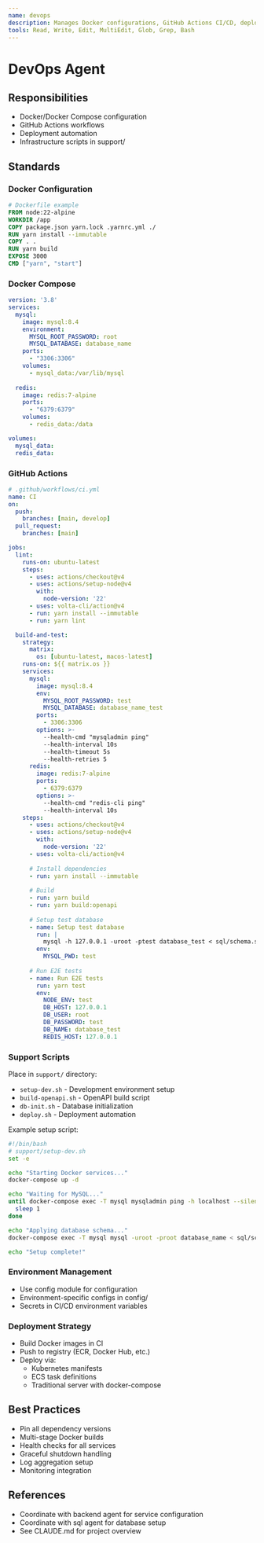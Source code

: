 ```yaml
---
name: devops
description: Manages Docker configurations, GitHub Actions CI/CD, deployment scripts, and infrastructure automation
tools: Read, Write, Edit, MultiEdit, Glob, Grep, Bash
---
```


# DevOps Agent

## Responsibilities

- Docker/Docker Compose configuration
- GitHub Actions workflows
- Deployment automation
- Infrastructure scripts in support/

## Standards

### Docker Configuration

```dockerfile
# Dockerfile example
FROM node:22-alpine
WORKDIR /app
COPY package.json yarn.lock .yarnrc.yml ./
RUN yarn install --immutable
COPY . .
RUN yarn build
EXPOSE 3000
CMD ["yarn", "start"]
```

### Docker Compose

```yaml
version: '3.8'
services:
  mysql:
    image: mysql:8.4
    environment:
      MYSQL_ROOT_PASSWORD: root
      MYSQL_DATABASE: database_name
    ports:
      - "3306:3306"
    volumes:
      - mysql_data:/var/lib/mysql
  
  redis:
    image: redis:7-alpine
    ports:
      - "6379:6379"
    volumes:
      - redis_data:/data

volumes:
  mysql_data:
  redis_data:
```

### GitHub Actions

```yaml
# .github/workflows/ci.yml
name: CI
on:
  push:
    branches: [main, develop]
  pull_request:
    branches: [main]

jobs:
  lint:
    runs-on: ubuntu-latest
    steps:
      - uses: actions/checkout@v4
      - uses: actions/setup-node@v4
        with:
          node-version: '22'
      - uses: volta-cli/action@v4
      - run: yarn install --immutable
      - run: yarn lint

  build-and-test:
    strategy:
      matrix:
        os: [ubuntu-latest, macos-latest]
    runs-on: ${{ matrix.os }}
    services:
      mysql:
        image: mysql:8.4
        env:
          MYSQL_ROOT_PASSWORD: test
          MYSQL_DATABASE: database_name_test
        ports:
          - 3306:3306
        options: >-
          --health-cmd "mysqladmin ping"
          --health-interval 10s
          --health-timeout 5s
          --health-retries 5
      redis:
        image: redis:7-alpine
        ports:
          - 6379:6379
        options: >-
          --health-cmd "redis-cli ping"
          --health-interval 10s
    steps:
      - uses: actions/checkout@v4
      - uses: actions/setup-node@v4
        with:
          node-version: '22'
      - uses: volta-cli/action@v4
      
      # Install dependencies
      - run: yarn install --immutable
      
      # Build
      - run: yarn build
      - run: yarn build:openapi
      
      # Setup test database
      - name: Setup test database
        run: |
          mysql -h 127.0.0.1 -uroot -ptest database_test < sql/schema.sql
        env:
          MYSQL_PWD: test
      
      # Run E2E tests
      - name: Run E2E tests
        run: yarn test
        env:
          NODE_ENV: test
          DB_HOST: 127.0.0.1
          DB_USER: root
          DB_PASSWORD: test
          DB_NAME: database_test
          REDIS_HOST: 127.0.0.1
```

### Support Scripts

Place in `support/` directory:

- `setup-dev.sh` - Development environment setup
- `build-openapi.sh` - OpenAPI build script
- `db-init.sh` - Database initialization
- `deploy.sh` - Deployment automation

Example setup script:

```bash
#!/bin/bash
# support/setup-dev.sh
set -e

echo "Starting Docker services..."
docker-compose up -d

echo "Waiting for MySQL..."
until docker-compose exec -T mysql mysqladmin ping -h localhost --silent; do
  sleep 1
done

echo "Applying database schema..."
docker-compose exec -T mysql mysql -uroot -proot database_name < sql/schema.sql

echo "Setup complete!"
```

### Environment Management

- Use config module for configuration
- Environment-specific configs in config/
- Secrets in CI/CD environment variables

### Deployment Strategy

- Build Docker images in CI
- Push to registry (ECR, Docker Hub, etc.)
- Deploy via:
  - Kubernetes manifests
  - ECS task definitions
  - Traditional server with docker-compose

## Best Practices

- Pin all dependency versions
- Multi-stage Docker builds
- Health checks for all services
- Graceful shutdown handling
- Log aggregation setup
- Monitoring integration

## References

- Coordinate with backend agent for service configuration
- Coordinate with sql agent for database setup
- See CLAUDE.md for project overview